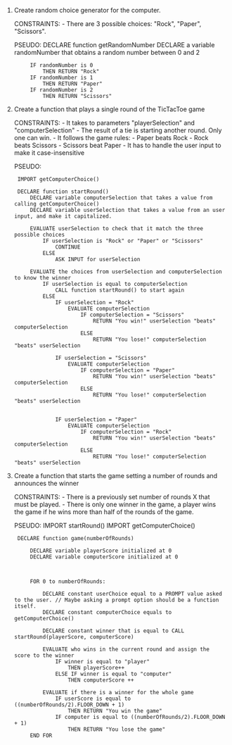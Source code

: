 1. Create random choice generator for the computer.

    CONSTRAINTS:
        - There are 3 possible choices: "Rock", "Paper", "Scissors".

    PSEUDO:
        DECLARE function getRandomNumber
            DECLARE a variable randomNumber that obtains a random number between 0 and 2

            IF randomNumber is 0
                THEN RETURN "Rock"
            IF randomNumber is 1
                THEN RETURN "Paper"
            IF randomNumber is 2
                THEN RETURN "Scissors"

2. Create a function that plays a single round of the TicTacToe game

    CONSTRAINTS:
        - It takes to parameters "playerSelection" and "computerSelection"
        - The result of a tie is starting another round. Only one can win.
        - It follows the game rules:
            - Paper beats Rock
            - Rock beats Scissors
            - Scissors beat Paper
        - It has to handle the user input to make it case-insensitive
    
    PSEUDO:

        IMPORT getComputerChoice()

        DECLARE function startRound()
            DECLARE variable computerSelection that takes a value from calling getComputerChoice()
            DECLARE variable userSelection that takes a value from an user input, and make it capitalized.
            
            EVALUATE userSelection to check that it match the three possible choices
                IF userSelection is "Rock" or "Paper" or "Scissors"
                    CONTINUE
                ELSE
                    ASK INPUT for userSelection
            
            EVALUATE the choices from userSelection and computerSelection to know the winner
                IF userSelection is equal to computerSelection
                    CALL function startRound() to start again
                ELSE
                    IF userSelection = "Rock"
                        EVALUATE computerSelection
                            IF computerSelection = "Scissors"
                                RETURN "You win!" userSelection "beats" computerSelection
                            ELSE
                                RETURN "You lose!" computerSelection "beats" userSelection

                    IF userSelection = "Scissors"
                        EVALUATE computerSelection
                            IF computerSelection = "Paper"
                                RETURN "You win!" userSelection "beats" computerSelection
                            ELSE
                                RETURN "You lose!" computerSelection "beats" userSelection

                    
                    IF userSelection = "Paper"
                        EVALUATE computerSelection
                            IF computerSelection = "Rock"
                                RETURN "You win!" userSelection "beats" computerSelection
                            ELSE
                                RETURN "You lose!" computerSelection "beats" userSelection

3. Create a function that starts the game setting a number of rounds and announces the winner

    CONSTRAINTS: 
        - There is a previously set number of rounds X that must be played.
        - There is only one winner in the game, a player wins the game if he wins more than half of the rounds of the game.
    
    PSEUDO:
        IMPORT startRound()
        IMPORT getComputerChoice()
        
        DECLARE function game(numberOfRounds)

            DECLARE variable playerScore initialized at 0
            DECLARE variable computerScore initialized at 0

            

            FOR 0 to numberOfRounds:

                DECLARE constant userChoice equal to a PROMPT value asked to the user. // Maybe asking a prompt option should be a function itself.
                DECLARE constant computerChoice equals to getComputerChoice()
                
                DECLARE constant winner that is equal to CALL startRound(playerScore, computerScore)

                EVALUATE who wins in the current round and assign the score to the winner
                    IF winner is equal to "player"
                        THEN playerScore++
                    ELSE IF winner is equal to "computer"
                        THEN computerScore ++

                EVALUATE if there is a winner for the whole game
                    IF userScore is equal to ((numberOfRounds/2).FLOOR_DOWN + 1)
                        THEN RETURN "You win the game"
                    IF computer is equal to ((numberOfRounds/2).FLOOR_DOWN + 1)
                        THEN RETURN "You lose the game"
            END FOR


